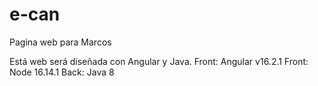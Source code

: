 # e-can
Pagina web para Marcos


Está web será diseñada con Angular y Java.
Front:                Angular v16.2.1
Front:                Node 16.14.1
Back:                 Java 8
